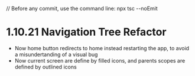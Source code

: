 // Before any commit, use the command line: npx tsc --noEmit

# 1.10.21 Navigation Tree Refactor

- Now home button redirects to home instead restarting the app, to avoid a misundertanding of a visual bug
- Now current screen are define by filled icons, and parents scopes are defined by outlined icons
